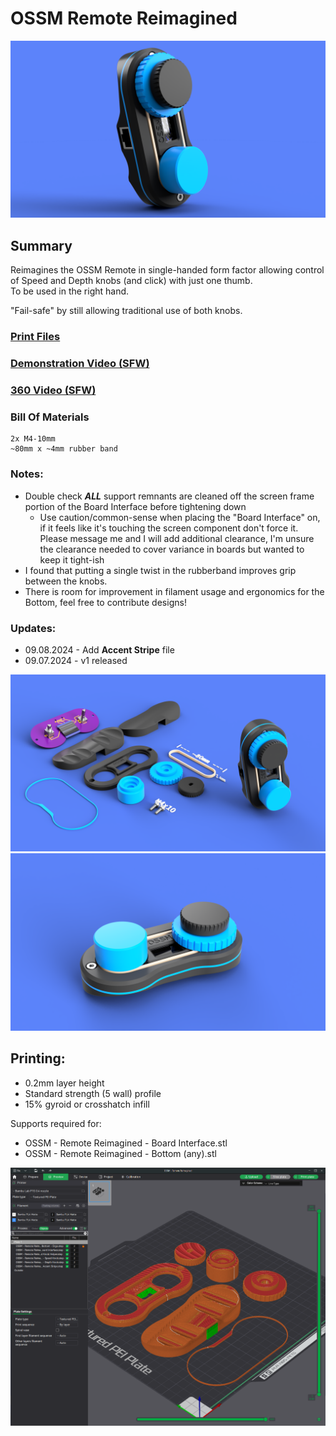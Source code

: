 # OSSM Remote Reimagined
![](Images/Renders/Remote%20Only.png)
## Summary    
Reimagines the OSSM Remote in single-handed form factor allowing control of Speed and Depth knobs (and click) with just one thumb.  
To be used in the right hand.

"Fail-safe" by still allowing traditional use of both knobs.

### [Print Files](Files/)  

### [Demonstration Video (SFW)](https://www.youtube.com/watch?v=5V_SXpUnVo4) 

### [360 Video (SFW)](Images/Renders/OSSM%20Remote%20Reimagined.avi)  


### Bill Of Materials
    2x M4-10mm
    ~80mm x ~4mm rubber band

### Notes:
 - Double check ***ALL*** support remnants are cleaned off the screen frame portion of the Board Interface before tightening down
     - Use caution/common-sense when placing the "Board Interface" on, if it feels like it's touching the screen component don't force it.  
Please message me and I will add additional clearance, I'm unsure the clearance needed to cover variance in boards but wanted to keep it tight-ish
 - I found that putting a single twist in the rubberband improves grip between the knobs.
 - There is room for improvement in filament usage and ergonomics for the Bottom, feel free to contribute designs!

### Updates:
  - 09.08.2024 - Add **Accent Stripe** file
  - 09.07.2024 - v1 released

![](Images/Renders/Complete%20View.png)
![](Images/Renders/Front%20View.png)



## Printing:
  - 0.2mm layer height
  - Standard strength (5 wall) profile
  - 15% gyroid or crosshatch infill

Supports required for:
  - OSSM - Remote Reimagined - Board Interface.stl
  - OSSM - Remote Reimagined - Bottom (any).stl

![](Images/Print/Print.png)  
